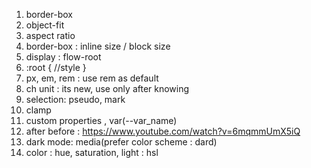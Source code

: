 1. border-box
2. object-fit
3. aspect ratio
4. border-box : inline size / block size
5. display : flow-root
6. :root { //style }
7. px, em, rem : use rem as default
8. ch unit : its new, use only after knowing
9. selection: pseudo, mark
10. clamp
11. custom properties , var(--var_name)
12. after before : https://www.youtube.com/watch?v=6mqmmUmX5iQ
13. dark mode: media(prefer color scheme : dard)
14. color : hue, saturation, light : hsl
